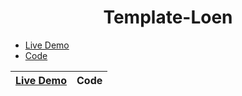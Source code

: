 <h1 align="center">Template-Loen</h1>

- [Live Demo](https://alaashalaby.github.io/Template-Loen/index.html)
- [Code](https://github.com/alaashalaby/Template-Loen/blob/main/index.html)

|[Live Demo](https://alaashalaby.github.io/Template-Loen/index.html)|Code|
|---|---|
